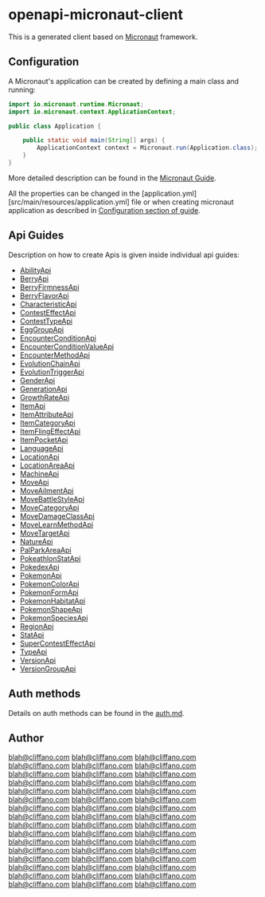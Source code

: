 # openapi-micronaut-client

This is a generated client based on [Micronaut](https://micronaut.io/) framework.

## Configuration

A Micronaut's application can be created by defining a main class and running:
```java
import io.micronaut.runtime.Micronaut;
import io.micronaut.context.ApplicationContext;

public class Application {

    public static void main(String[] args) {
        ApplicationContext context = Micronaut.run(Application.class);
    }
}
```

More detailed description can be found in the [Micronaut Guide](https://docs.micronaut.io/latest/guide/#ideSetup).

All the properties can be changed in the [application.yml][src/main/resources/application.yml] file or when creating micronaut application as described in [Configuration section of guide](https://docs.micronaut.io/latest/guide/#config).

## Api Guides

Description on how to create Apis is given inside individual api guides:

* [AbilityApi](docs/apis/AbilityApi.md)
* [BerryApi](docs/apis/BerryApi.md)
* [BerryFirmnessApi](docs/apis/BerryFirmnessApi.md)
* [BerryFlavorApi](docs/apis/BerryFlavorApi.md)
* [CharacteristicApi](docs/apis/CharacteristicApi.md)
* [ContestEffectApi](docs/apis/ContestEffectApi.md)
* [ContestTypeApi](docs/apis/ContestTypeApi.md)
* [EggGroupApi](docs/apis/EggGroupApi.md)
* [EncounterConditionApi](docs/apis/EncounterConditionApi.md)
* [EncounterConditionValueApi](docs/apis/EncounterConditionValueApi.md)
* [EncounterMethodApi](docs/apis/EncounterMethodApi.md)
* [EvolutionChainApi](docs/apis/EvolutionChainApi.md)
* [EvolutionTriggerApi](docs/apis/EvolutionTriggerApi.md)
* [GenderApi](docs/apis/GenderApi.md)
* [GenerationApi](docs/apis/GenerationApi.md)
* [GrowthRateApi](docs/apis/GrowthRateApi.md)
* [ItemApi](docs/apis/ItemApi.md)
* [ItemAttributeApi](docs/apis/ItemAttributeApi.md)
* [ItemCategoryApi](docs/apis/ItemCategoryApi.md)
* [ItemFlingEffectApi](docs/apis/ItemFlingEffectApi.md)
* [ItemPocketApi](docs/apis/ItemPocketApi.md)
* [LanguageApi](docs/apis/LanguageApi.md)
* [LocationApi](docs/apis/LocationApi.md)
* [LocationAreaApi](docs/apis/LocationAreaApi.md)
* [MachineApi](docs/apis/MachineApi.md)
* [MoveApi](docs/apis/MoveApi.md)
* [MoveAilmentApi](docs/apis/MoveAilmentApi.md)
* [MoveBattleStyleApi](docs/apis/MoveBattleStyleApi.md)
* [MoveCategoryApi](docs/apis/MoveCategoryApi.md)
* [MoveDamageClassApi](docs/apis/MoveDamageClassApi.md)
* [MoveLearnMethodApi](docs/apis/MoveLearnMethodApi.md)
* [MoveTargetApi](docs/apis/MoveTargetApi.md)
* [NatureApi](docs/apis/NatureApi.md)
* [PalParkAreaApi](docs/apis/PalParkAreaApi.md)
* [PokeathlonStatApi](docs/apis/PokeathlonStatApi.md)
* [PokedexApi](docs/apis/PokedexApi.md)
* [PokemonApi](docs/apis/PokemonApi.md)
* [PokemonColorApi](docs/apis/PokemonColorApi.md)
* [PokemonFormApi](docs/apis/PokemonFormApi.md)
* [PokemonHabitatApi](docs/apis/PokemonHabitatApi.md)
* [PokemonShapeApi](docs/apis/PokemonShapeApi.md)
* [PokemonSpeciesApi](docs/apis/PokemonSpeciesApi.md)
* [RegionApi](docs/apis/RegionApi.md)
* [StatApi](docs/apis/StatApi.md)
* [SuperContestEffectApi](docs/apis/SuperContestEffectApi.md)
* [TypeApi](docs/apis/TypeApi.md)
* [VersionApi](docs/apis/VersionApi.md)
* [VersionGroupApi](docs/apis/VersionGroupApi.md)


## Auth methods

Details on auth methods can be found in the [auth.md](doc/auth.md).

## Author

blah@cliffano.com
blah@cliffano.com
blah@cliffano.com
blah@cliffano.com
blah@cliffano.com
blah@cliffano.com
blah@cliffano.com
blah@cliffano.com
blah@cliffano.com
blah@cliffano.com
blah@cliffano.com
blah@cliffano.com
blah@cliffano.com
blah@cliffano.com
blah@cliffano.com
blah@cliffano.com
blah@cliffano.com
blah@cliffano.com
blah@cliffano.com
blah@cliffano.com
blah@cliffano.com
blah@cliffano.com
blah@cliffano.com
blah@cliffano.com
blah@cliffano.com
blah@cliffano.com
blah@cliffano.com
blah@cliffano.com
blah@cliffano.com
blah@cliffano.com
blah@cliffano.com
blah@cliffano.com
blah@cliffano.com
blah@cliffano.com
blah@cliffano.com
blah@cliffano.com
blah@cliffano.com
blah@cliffano.com
blah@cliffano.com
blah@cliffano.com
blah@cliffano.com
blah@cliffano.com
blah@cliffano.com
blah@cliffano.com
blah@cliffano.com
blah@cliffano.com
blah@cliffano.com
blah@cliffano.com


